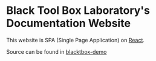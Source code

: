 # Black Tool Box Laboratory's Documentation Website

This website is SPA (Single Page Application) on [React](https://reactjs.org/).

Source can be found in [blacktbox-demo](https://github.com/BlackToolBoxLaboratory/blacktbox-demo)